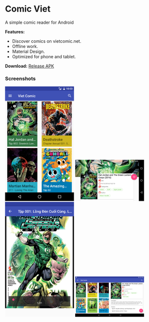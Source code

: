 # Comic Viet


A simple comic reader for Android

**Features:**
  - Discover comics on vietcomic.net.
  - Offline work.
  - Material Design.
  - Optimized for phone and tablet.

**Download:**
[Release APK ](apk/comic-release.apk)

### Screenshots

<img width="45%" src="art/phone.png" />

<img width="45%" src="art/detail.png" />

<img width="45%" src="art/reader.png" />

<img width="45%" src="art/tablet.png" />